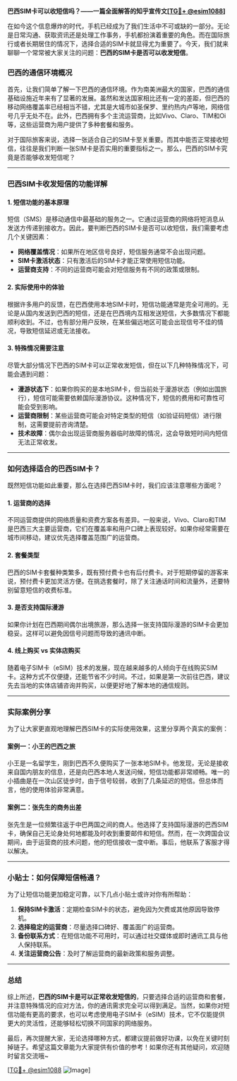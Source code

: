 **巴西SIM卡可以收短信吗？——一篇全面解答的知乎宣传文[[TG💪+ @esim1088](https://t.me/s/esim1088)]**

在如今这个信息爆炸的时代，手机已经成为了我们生活中不可或缺的一部分。无论是日常沟通、获取资讯还是处理工作事务，手机都扮演着重要的角色。而在国际旅行或者长期居住的情况下，选择合适的SIM卡就显得尤为重要了。今天，我们就来聊聊一个常常被大家关注的问题：**巴西的SIM卡是否可以收发短信**。

### 巴西的通信环境概况

首先，让我们简单了解一下巴西的通信环境。作为南美洲最大的国家，巴西的通信基础设施近年来有了显著的发展。虽然和发达国家相比还有一定的差距，但巴西的移动网络覆盖率已经相当不错，尤其是大城市如圣保罗、里约热内卢等地，网络信号几乎无处不在。此外，巴西拥有多个主流运营商，比如Vivo、Claro、TIM和Oi等，这些运营商为用户提供了多种套餐和服务。

对于国际旅客来说，选择一张适合自己的SIM卡至关重要。而其中能否正常接收短信，往往是我们判断一张SIM卡是否实用的重要指标之一。那么，巴西的SIM卡究竟是否能够收发短信呢？

---

### 巴西SIM卡收发短信的功能详解

#### 1. **短信功能的基本原理**
短信（SMS）是移动通信中最基础的服务之一。它通过运营商的网络将短消息从发送方传递到接收方。因此，要判断巴西的SIM卡是否可以收短信，我们需要考虑几个关键因素：

- **网络覆盖情况**：如果所在地区信号良好，短信服务通常不会出现问题。
- **SIM卡激活状态**：只有激活后的SIM卡才能正常使用短信功能。
- **运营商支持**：不同的运营商可能会对短信服务有不同的政策或限制。

#### 2. **实际使用中的体验**
根据许多用户的反馈，在巴西使用本地SIM卡时，短信功能通常是完全可用的。无论是从国内发送到巴西的短信，还是在巴西境内互相发送短信，大多数情况下都能顺利收到。不过，也有部分用户反映，在某些偏远地区可能会出现信号不佳的情况，导致短信延迟或无法接收。

#### 3. **特殊情况需要注意**
尽管大部分情况下巴西的SIM卡可以正常收发短信，但在以下几种特殊情况下，可能会遇到问题：

- **漫游状态下**：如果你购买的是本地SIM卡，但当前处于漫游状态（例如出国旅行），短信可能需要依赖国际漫游协议。这种情况下，短信的费用和可靠性可能会受到影响。
- **运营商限制**：某些运营商可能会对特定类型的短信（如验证码短信）进行限制，这需要提前咨询清楚。
- **技术故障**：偶尔会出现运营商服务器临时故障的情况，这会导致短时间内短信无法正常收发。

---

### 如何选择适合的巴西SIM卡？

既然短信功能如此重要，那么在选择巴西SIM卡时，我们应该注意哪些方面呢？

#### 1. **运营商的选择**
不同运营商提供的网络质量和资费方案各有差异。一般来说，Vivo、Claro和TIM是巴西三大主要运营商，它们在覆盖率和用户口碑上表现较好。如果你经常需要在城市间移动，建议优先选择覆盖范围广的运营商。

#### 2. **套餐类型**
巴西的SIM卡套餐种类繁多，既有预付费卡也有后付费卡。对于短期停留的游客来说，预付费卡更加灵活方便。在挑选套餐时，除了关注通话时间和流量外，还要特别留意短信的收费标准。

#### 3. **是否支持国际漫游**
如果你计划在巴西期间偶尔出境旅游，那么选择一张支持国际漫游的SIM卡会更加稳妥。这样可以避免因信号问题而导致的通讯中断。

#### 4. **线上购买 vs 实体店购买**
随着电子SIM卡（eSIM）技术的发展，现在越来越多的人倾向于在线购买SIM卡。这种方式不仅便捷，还能节省不少时间。不过，如果是第一次前往巴西，建议先去当地的实体店铺咨询并购买，以便更好地了解本地的通信规则。

---

### 实际案例分享

为了让大家更直观地理解巴西SIM卡的实际使用效果，这里分享两个真实的案例：

#### 案例一：小王的巴西之旅
小王是一名留学生，刚到巴西不久便购买了一张本地SIM卡。他发现，无论是接收来自国内朋友的信息，还是向巴西本地人发送问候，短信功能都非常顺畅。唯一的小插曲是在一次山区徒步时，由于信号较弱，收到了几条延迟的短信。但总体而言，他的使用体验非常满意。

#### 案例二：张先生的商务出差
张先生是一位频繁往返于中巴两国之间的商人。他选择了支持国际漫游的巴西SIM卡，确保自己无论身处何地都能及时收到重要邮件和短信。然而，在一次跨国会议期间，由于运营商的技术问题，他的短信接收一度中断。事后，他联系了客服才得以解决。

---

### 小贴士：如何保障短信畅通？

为了让短信功能更加稳定可靠，以下几点小贴士或许对你有所帮助：

1. **保持SIM卡激活**：定期检查SIM卡的状态，避免因为欠费或其他原因导致停机。
2. **选择稳定的运营商**：尽量选择口碑好、覆盖面广的运营商。
3. **备份联系方式**：在短信功能不可用时，可以通过社交媒体或即时通讯工具与他人保持联系。
4. **关注运营商公告**：及时了解运营商的最新政策和服务调整。

---

### 总结

综上所述，**巴西的SIM卡是可以正常收发短信的**，只要选择合适的运营商和套餐，并注意特殊情况的应对方法，你的通讯需求完全可以得到满足。当然，如果你对短信功能有更高的要求，也可以考虑使用电子SIM卡（eSIM）技术，它不仅能提供更大的灵活性，还能够轻松切换不同国家的网络服务。

最后，再次提醒大家，无论选择哪种方式，都建议提前做好功课，以免在关键时刻掉链子。希望这篇文章能为大家提供有价值的参考！如果你还有其他疑问，欢迎随时留言交流哦~

[[TG💪+ @esim1088](https://t.me/s/esim1088) ![Image](https://i.postimg.cc/4NQfJmqS/Snipaste-2025-05-13-00-14-12.png)]